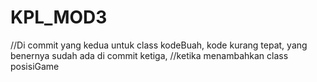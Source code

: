 # KPL_MOD3
//Di commit yang kedua untuk class kodeBuah, kode kurang tepat, yang benernya sudah ada di commit ketiga,
//ketika menambahkan class posisiGame 
